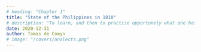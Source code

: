 ```yaml
---
# heading: "Chapter 1"
title: "State of the Philippines in 1810"
# description: "To learn, and then to practise opportunely what one has learned, brings satisfaction"
date: 2020-12-31
author: Tomas de Comyn
# image: "/covers/analects.png"
---
```




